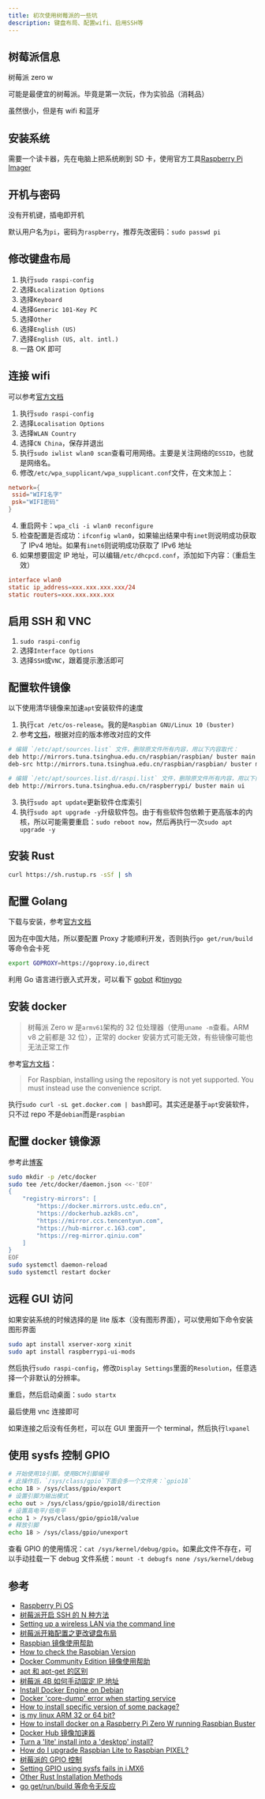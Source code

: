 ```yaml
---
title: 初次使用树莓派的一些坑
description: 键盘布局、配置wifi、启用SSH等
---
```


## 树莓派信息

树莓派 zero w

可能是最便宜的树莓派。毕竟是第一次玩，作为实验品（消耗品）

虽然很小，但是有 wifi 和蓝牙

## 安装系统

需要一个读卡器，先在电脑上把系统刷到 SD 卡，使用官方工具[Raspberry Pi Imager](https://www.raspberrypi.org/software/)

## 开机与密码

没有开机键，插电即开机

默认用户名为`pi`，密码为`raspberry`，推荐先改密码：`sudo passwd pi`

## 修改键盘布局

1. 执行`sudo raspi-config`
2. 选择`Localization Options`
3. 选择`Keyboard`
4. 选择`Generic 101-Key PC`
5. 选择`Other`
6. 选择`English (US)`
7. 选择`English (US, alt. intl.)`
8. 一路 OK 即可

## 连接 wifi

可以参考[官方文档](https://www.raspberrypi.org/documentation/configuration/wireless/wireless-cli.md)

1. 执行`sudo raspi-config`
2. 选择`Localisation Options`
3. 选择`WLAN Country`
4. 选择`CN China`，保存并退出
5. 执行`sudo iwlist wlan0 scan`查看可用网络。主要是关注网络的`ESSID`，也就是网络名。
6. 修改`/etc/wpa_supplicant/wpa_supplicant.conf`文件，在文末加上：

```conf
network={
 ssid="WIFI名字"
 psk="WIFI密码"
}
```

4. 重启网卡：`wpa_cli -i wlan0 reconfigure`
5. 检查配置是否成功：`ifconfig wlan0`，如果输出结果中有`inet`则说明成功获取了 IPv4 地址。如果有`inet6`则说明成功获取了 IPv6 地址
6. 如果想要固定 IP 地址，可以编辑`/etc/dhcpcd.conf`，添加如下内容：（重启生效）

```conf
interface wlan0
static ip_address=xxx.xxx.xxx.xxx/24
static routers=xxx.xxx.xxx.xxx
```

## 启用 SSH 和 VNC

1. `sudo raspi-config`
2. 选择`Interface Options`
3. 选择`SSH`或`VNC`，跟着提示激活即可

## 配置软件镜像

以下使用清华镜像来加速`apt`安装软件的速度

1. 执行`cat /etc/os-release`。我的是`Raspbian GNU/Linux 10 (buster)`
2. 参考[文档](https://mirrors.tuna.tsinghua.edu.cn/help/raspbian/)，根据对应的版本修改对应的文件

```bash
# 编辑 `/etc/apt/sources.list` 文件，删除原文件所有内容，用以下内容取代：
deb http://mirrors.tuna.tsinghua.edu.cn/raspbian/raspbian/ buster main non-free contrib rpi
deb-src http://mirrors.tuna.tsinghua.edu.cn/raspbian/raspbian/ buster main non-free contrib rpi

# 编辑 `/etc/apt/sources.list.d/raspi.list` 文件，删除原文件所有内容，用以下内容取代：
deb http://mirrors.tuna.tsinghua.edu.cn/raspberrypi/ buster main ui
```

3. 执行`sudo apt update`更新软件仓库索引
4. 执行`sudo apt upgrade -y`升级软件包。由于有些软件包依赖于更高版本的内核，所以可能需要重启：`sudo reboot now`，然后再执行一次`sudo apt upgrade -y`

## 安装 Rust

```bash
curl https://sh.rustup.rs -sSf | sh
```

## 配置 Golang

下载与安装，参考[官方文档](https://go.dev/doc/install)

因为在中国大陆，所以要配置 Proxy 才能顺利开发，否则执行`go get/run/build`等命令会卡死

```bash
export GOPROXY=https://goproxy.io,direct
```

利用 Go 语言进行嵌入式开发，可以看下 [gobot](https://gobot.io/) 和[tinygo](https://tinygo.org/)

## 安装 docker

> 树莓派 Zero w 是`armv61`架构的 32 位处理器（使用`uname -m`查看。ARM v8 之前都是 32 位），正常的 docker 安装方式可能无效，有些镜像可能也无法正常工作

参考[官方文档](https://docs.docker.com/engine/install/debian/)：

> For Raspbian, installing using the repository is not yet supported. You must instead use the convenience script.

执行`sudo curl -sL get.docker.com | bash`即可。其实还是基于`apt`安装软件，只不过 repo 不是`debian`而是`raspbian`

## 配置 docker 镜像源

参考此[博客](https://gist.github.com/y0ngb1n/7e8f16af3242c7815e7ca2f0833d3ea6)

```bash
sudo mkdir -p /etc/docker
sudo tee /etc/docker/daemon.json <<-'EOF'
{
    "registry-mirrors": [
        "https://docker.mirrors.ustc.edu.cn",
        "https://dockerhub.azk8s.cn",
        "https://mirror.ccs.tencentyun.com",
        "https://hub-mirror.c.163.com",
        "https://reg-mirror.qiniu.com"
    ]
}
EOF
sudo systemctl daemon-reload
sudo systemctl restart docker
```

## 远程 GUI 访问

如果安装系统的时候选择的是 lite 版本（没有图形界面），可以使用如下命令安装图形界面

```bash
sudo apt install xserver-xorg xinit
sudo apt install raspberrypi-ui-mods
```

然后执行`sudo raspi-config`，修改`Display Settings`里面的`Resolution`，任意选择一个非默认的分辨率。

重启，然后启动桌面：`sudo startx`

最后使用 vnc 连接即可

如果连接之后没有任务栏，可以在 GUI 里面开一个 terminal，然后执行`lxpanel`

## 使用 sysfs 控制 GPIO

```bash
# 开始使用18引脚。使用BCM引脚编号
# 此操作后，`/sys/class/gpio`下面会多一个文件夹：`gpio18`
echo 18 > /sys/class/gpio/export
# 设置引脚为输出模式
echo out > /sys/class/gpio/gpio18/direction
# 设置高电平/低电平
echo 1 > /sys/class/gpio/gpio18/value
# 释放引脚
echo 18 > /sys/class/gpio/unexport
```

查看 GPIO 的使用情况：`cat /sys/kernel/debug/gpio`。如果此文件不存在，可以手动挂载一下 debug 文件系统：`mount -t debugfs none /sys/kernel/debug`

## 参考

- [Raspberry Pi OS](https://www.raspberrypi.org/software/)
- [树莓派开启 SSH 的 N 种方法](https://www.jianshu.com/p/654ee08d2b3a)
- [Setting up a wireless LAN via the command line](https://www.raspberrypi.org/documentation/configuration/wireless/wireless-cli.md)
- [树莓派开箱配置之更改键盘布局](https://shumeipai.nxez.com/2017/11/13/raspberry-pi-change-the-keyboard-layout.html)
- [Raspbian 镜像使用帮助](https://mirrors.tuna.tsinghua.edu.cn/help/raspbian/)
- [How to check the Raspbian Version](https://pimylifeup.com/raspbian-version/)
- [Docker Community Edition 镜像使用帮助](https://mirrors.tuna.tsinghua.edu.cn/help/docker-ce/)
- [apt 和 apt-get 的区别](https://blog.csdn.net/liudsl/article/details/79200134)
- [树莓派 4B 如何手动固定 IP 地址](https://blog.csdn.net/weixin_42108484/article/details/104032372)
- [Install Docker Engine on Debian](https://docs.docker.com/engine/install/debian/)
- [Docker 'core-dump' error when starting service](https://raspberrypi.stackexchange.com/questions/93559/docker-core-dump-error-when-starting-service)
- [How to install specific version of some package?](https://askubuntu.com/questions/428772/how-to-install-specific-version-of-some-package)
- [is my linux ARM 32 or 64 bit?](https://unix.stackexchange.com/questions/136407/is-my-linux-arm-32-or-64-bit)
- [How to install docker on a Raspberry Pi Zero W running Raspbian Buster](https://markmcgookin.com/2019/08/04/how-to-install-docker-on-a-raspberry-pi-zero-w-running-raspbian-buster/)
- [Docker Hub 镜像加速器](https://gist.github.com/y0ngb1n/7e8f16af3242c7815e7ca2f0833d3ea6)
- [Turn a 'lite' install into a 'desktop' install?](https://www.raspberrypi.org/forums/viewtopic.php?t=202060)
- [How do I upgrade Raspbian Lite to Raspbian PIXEL?](https://raspberrypi.stackexchange.com/questions/65848/how-do-i-upgrade-raspbian-lite-to-raspbian-pixel)
- [树莓派的 GPIO 控制](https://zhuanlan.zhihu.com/p/40594358)
- [Setting GPIO using sysfs fails in i.MX6](https://stackoverflow.com/questions/48535503/setting-gpio-using-sysfs-fails-in-i-mx6)
- [Other Rust Installation Methods](https://forge.rust-lang.org/infra/other-installation-methods.html)
- [go get/run/build 等命令无反应](https://blog.csdn.net/weixin_42306122/article/details/107571480)
